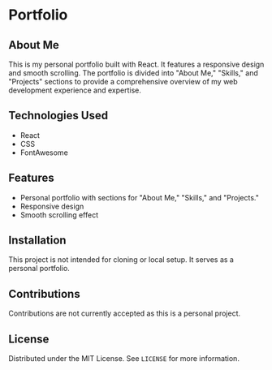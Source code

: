 
# Portfolio

## About Me

This is my personal portfolio built with React. It features a responsive design and smooth scrolling. The portfolio is divided into "About Me," "Skills," and "Projects" sections to provide a comprehensive overview of my web development experience and expertise.


## Technologies Used

- React
- CSS
- FontAwesome

## Features

- Personal portfolio with sections for "About Me," "Skills," and "Projects."
- Responsive design
- Smooth scrolling effect

## Installation

This project is not intended for cloning or local setup. It serves as a personal portfolio.

## Contributions

Contributions are not currently accepted as this is a personal project.

## License

Distributed under the MIT License. See `LICENSE` for more information.

